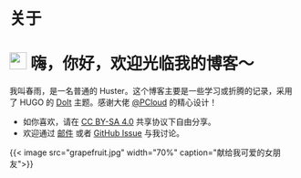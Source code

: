 # 关于



<h1> <img src="https://emojis.slackmojis.com/emojis/images/1613285697/12806/meow_attention.png?1613285697" width="30" />  嗨，你好，欢迎光临我的博客～</h1>

我叫春雨，是一名普通的 Huster。这个博客主要是一些学习或折腾的记录，采用了 HUGO 的 [DoIt](https://hugodoit.pages.dev) 主题。感谢大佬 [@PCloud](https://github.com/HEIGE-PCloud) 的精心设计！

- 如你喜欢，请在 [CC BY-SA 4.0](https://creativecommons.org/licenses/by-sa/4.0/) 共享协议下自由分享。
- 欢迎通过 [邮件](mailto:chunyu.hust@gmail.com) 或者 [GitHub Issue](https://github.com/iChunyu/iChunyu.github.io/issues/new) 与我讨论。


{{< image src="grapefruit.jpg" width="70%" caption="献给我可爱的女朋友">}}

